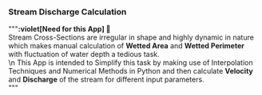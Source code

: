 ### Stream Discharge Calculation
"""**:violet[Need for this App]  :thought_balloon:**  
        Stream Cross-Sections are irregular in shape and highly dynamic in nature which makes manual calculation of **Wetted Area** and **Wetted Perimeter** with fluctuation of water depth a tedious task.  
        \n  This App is intended to Simplify this task by making use of Interpolation Techniques and Numerical Methods in Python and then calculate **Velocity** and **Discharge** of the stream for different input parameters.  
        """
